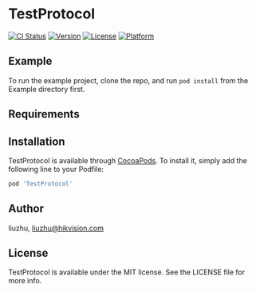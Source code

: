 # TestProtocol

[![CI Status](https://img.shields.io/travis/liuzhu/TestProtocol.svg?style=flat)](https://travis-ci.org/liuzhu/TestProtocol)
[![Version](https://img.shields.io/cocoapods/v/TestProtocol.svg?style=flat)](https://cocoapods.org/pods/TestProtocol)
[![License](https://img.shields.io/cocoapods/l/TestProtocol.svg?style=flat)](https://cocoapods.org/pods/TestProtocol)
[![Platform](https://img.shields.io/cocoapods/p/TestProtocol.svg?style=flat)](https://cocoapods.org/pods/TestProtocol)

## Example

To run the example project, clone the repo, and run `pod install` from the Example directory first.

## Requirements

## Installation

TestProtocol is available through [CocoaPods](https://cocoapods.org). To install
it, simply add the following line to your Podfile:

```ruby
pod 'TestProtocol'
```

## Author

liuzhu, liuzhu@hikvision.com

## License

TestProtocol is available under the MIT license. See the LICENSE file for more info.
